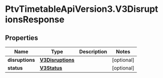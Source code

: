 # PtvTimetableApiVersion3.V3DisruptionsResponse

## Properties
Name | Type | Description | Notes
------------ | ------------- | ------------- | -------------
**disruptions** | [**V3Disruptions**](V3Disruptions.md) |  | [optional] 
**status** | [**V3Status**](V3Status.md) |  | [optional] 
